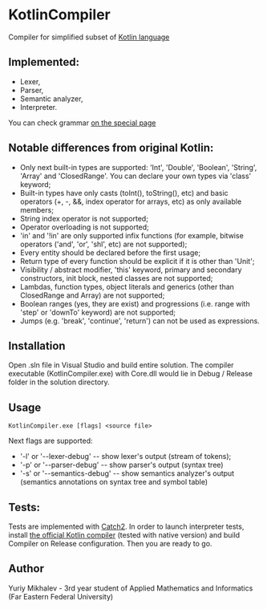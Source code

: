 # KotlinCompiler
Compiler for simplified subset of [Kotlin language](https://kotlinlang.org/spec/introduction.html)

## Implemented:
<ul>
  <li> Lexer, </li>
  <li> Parser, </li>
  <li> Semantic analyzer, </li>
  <li> Interpreter. </li>
</ul>

You can check grammar [on the special page](GRAMMAR.md)

## Notable differences from original Kotlin:
<ul>
	<li> Only next built-in types are supported: 'Int', 'Double', 'Boolean', 'String', 'Array' and 'ClosedRange'. You can declare your own types via 'class' keyword; </li>
	<li> Built-in types have only casts (toInt(), toString(), etc) and basic operators (+, -, &&, index operator for arrays, etc) as only available members; </li>
	<li> String index operator is not supported; </li>
	<li> Operator overloading is not supported; </li>
	<li> 'in' and '!in' are only supported infix functions (for example, bitwise operators ('and', 'or', 'shl', etc) are not supported); </li>
	<li> Every entity should be declared before the first usage; </li>
	<li> Return type of every function should be explicit if it is other than 'Unit'; </li>
	<li> Visibility / abstract modifier, 'this' keyword, primary and secondary constructors, init block, nested classes are not supported; </li>
	<li> Lambdas, function types, object literals and generics (other than ClosedRange and Array) are not supported; </li>
	<li> Boolean ranges (yes, they are exist) and progressions (i.e. range with 'step' or 'downTo' keyword) are not supported; </li>
	<li> Jumps (e.g. 'break', 'continue', 'return') can not be used as expressions. </li>
</ul>

## Installation
Open .sln file in Visual Studio and build entire solution. The compiler executable (KotlinCompiler.exe) with Core.dll would lie in Debug / Release folder in the solution directory.

## Usage
```
KotlinCompiler.exe [flags] <source file>
```
Next flags are supported:
<ul>
	<li> '-l' or '--lexer-debug' -- show lexer's output (stream of tokens); </li>
	<li> '-p' or '--parser-debug' -- show parser's output (syntax tree) </li>
	<li> '-s' or '--semantics-debug' -- show semantics analyzer's output (semantics annotations on syntax tree and symbol table) </li>
</ul>

## Tests:
Tests are implemented with [Catch2](https://github.com/catchorg/Catch2). In order to launch interpreter tests, install [the official Kotlin compiler](https://kotlinlang.org/docs/command-line.html#compile-a-library) (tested with native version) and build Compiler on Release configuration. Then you are ready to go.

## Author
Yuriy Mikhalev - 3rd year student of Applied Mathematics and Informatics (Far Eastern Federal University)
